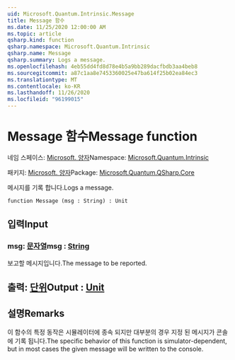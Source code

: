 ```yaml
---
uid: Microsoft.Quantum.Intrinsic.Message
title: Message 함수
ms.date: 11/25/2020 12:00:00 AM
ms.topic: article
qsharp.kind: function
qsharp.namespace: Microsoft.Quantum.Intrinsic
qsharp.name: Message
qsharp.summary: Logs a message.
ms.openlocfilehash: 4eb55dd4fd8d78e4b5a9bb289dacfbdb3aa4beb8
ms.sourcegitcommit: a87c1aa8e7453360025e47ba614f25b02ea84ec3
ms.translationtype: MT
ms.contentlocale: ko-KR
ms.lasthandoff: 11/26/2020
ms.locfileid: "96199015"
---
```

# <a name="message-function"></a><span data-ttu-id="9f43a-102">Message 함수</span><span class="sxs-lookup"><span data-stu-id="9f43a-102">Message function</span></span>

<span data-ttu-id="9f43a-103">네임 스페이스: [Microsoft. 양자](xref:Microsoft.Quantum.Intrinsic)</span><span class="sxs-lookup"><span data-stu-id="9f43a-103">Namespace: [Microsoft.Quantum.Intrinsic](xref:Microsoft.Quantum.Intrinsic)</span></span>

<span data-ttu-id="9f43a-104">패키지: [Microsoft. 양자](https://nuget.org/packages/Microsoft.Quantum.QSharp.Core)</span><span class="sxs-lookup"><span data-stu-id="9f43a-104">Package: [Microsoft.Quantum.QSharp.Core](https://nuget.org/packages/Microsoft.Quantum.QSharp.Core)</span></span>


<span data-ttu-id="9f43a-105">메시지를 기록 합니다.</span><span class="sxs-lookup"><span data-stu-id="9f43a-105">Logs a message.</span></span>

```qsharp
function Message (msg : String) : Unit
```


## <a name="input"></a><span data-ttu-id="9f43a-106">입력</span><span class="sxs-lookup"><span data-stu-id="9f43a-106">Input</span></span>

### <a name="msg--string"></a><span data-ttu-id="9f43a-107">msg: [문자열](xref:microsoft.quantum.lang-ref.string)</span><span class="sxs-lookup"><span data-stu-id="9f43a-107">msg : [String](xref:microsoft.quantum.lang-ref.string)</span></span>

<span data-ttu-id="9f43a-108">보고할 메시지입니다.</span><span class="sxs-lookup"><span data-stu-id="9f43a-108">The message to be reported.</span></span>



## <a name="output--unit"></a><span data-ttu-id="9f43a-109">출력: [단위](xref:microsoft.quantum.lang-ref.unit)</span><span class="sxs-lookup"><span data-stu-id="9f43a-109">Output : [Unit](xref:microsoft.quantum.lang-ref.unit)</span></span>



## <a name="remarks"></a><span data-ttu-id="9f43a-110">설명</span><span class="sxs-lookup"><span data-stu-id="9f43a-110">Remarks</span></span>

<span data-ttu-id="9f43a-111">이 함수의 특정 동작은 시뮬레이터에 종속 되지만 대부분의 경우 지정 된 메시지가 콘솔에 기록 됩니다.</span><span class="sxs-lookup"><span data-stu-id="9f43a-111">The specific behavior of this function is simulator-dependent, but in most cases the given message will be written to the console.</span></span>
